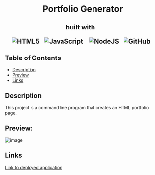 <h1 align ="center">Portfolio Generator </h1>

<h2 align="center">built with  &nbsp;&nbsp;
  
![HTML5](https://img.shields.io/badge/html5-%23E34F26.svg?style=for-the-badge&logo=html5&logoColor=white)&nbsp;&nbsp; 
![JavaScript](https://img.shields.io/badge/javascript-%23323330.svg?style=for-the-badge&logo=javascript&logoColor=%23F7DF1E) &nbsp;&nbsp; 
![NodeJS](https://img.shields.io/badge/node.js-6DA55F?style=for-the-badge&logo=node.js&logoColor=white)&nbsp;&nbsp;
![GitHub](https://img.shields.io/badge/github-%23121011.svg?style=for-the-badge&logo=github&logoColor=white)&nbsp;&nbsp;

</h2>

## Table of Contents

  * [Description](#description)
  * [Preview](#preview)
  * [Links](#links) 

## Description

This project is a command line program that creates an HTML portfolio page.

## Preview:
![image](https://media2.giphy.com/media/lNY0a9aJgFcCaDn1nw/giphy.gif?cid=ecf05e474ull9dcxhaewoh87yawffxxbek9vgdq2veeii7f8&rid=giphy.gif&ct=g)

## Links
[Link to deployed application](https://github.com/izztnkr)
